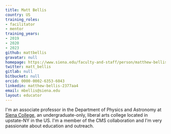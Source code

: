 ```yaml
---
title: Matt Bellis
country: US
training_roles:
- facilitator
- mentor
training_years:
- 2019
- 2020
- 2023
github: mattbellis
gravatar: null
homepage: https://www.siena.edu/faculty-and-staff/person/matthew-bellis/
twitter: matt_bellis
gitlab: null
bitbucket: null
orcid: 0000-0002-6353-6043
linkedin: matthew-bellis-2377aa4
email: mbellis@siena.edu
layout: educator
---
```


<!-- Write something about yourself here (if you want)!
You can use Markdown syntax to style this page.
-->
I'm an associate professor in the Department of Physics and Astronomy
at [Siena College](https://www.siena.edu/), an undergraduate-only, liberal arts college
located in upstate-NY in the US.
I'm a member of the CMS collaboration and I'm very passionate about education
and outreach.
